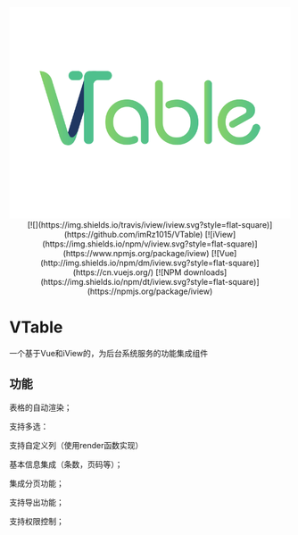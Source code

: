 <div align=center>
  <a href="https://github.com/imRz1015/VTable">
    <img src="./vtable_bg.png" alt="logo">
  </a>
</div>

<div align=center>
  [![](https://img.shields.io/travis/iview/iview.svg?style=flat-square)](https://github.com/imRz1015/VTable)
  [![iView](https://img.shields.io/npm/v/iview.svg?style=flat-square)](https://www.npmjs.org/package/iview)
  [![Vue](http://img.shields.io/npm/dm/iview.svg?style=flat-square)](https://cn.vuejs.org/)
  [![NPM downloads](https://img.shields.io/npm/dt/iview.svg?style=flat-square)](https://npmjs.org/package/iview)
</div>


# VTable
一个基于Vue和iView的，为后台系统服务的功能集成组件
## 功能
  表格的自动渲染；
  
  支持多选：
  
  支持自定义列（使用render函数实现）
  
  基本信息集成（条数，页码等）；
  
  集成分页功能；
  
  支持导出功能；
  
  支持权限控制；
